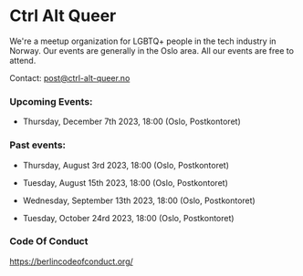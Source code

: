# Ctrl Alt Queer

We're a meetup organization for LGBTQ+ people in the tech industry in Norway. Our events are generally in the Oslo area. All our events are free to attend.

Contact: post@ctrl-alt-queer.no

### Upcoming Events:

- Thursday, December 7th 2023, 18:00 (Oslo, Postkontoret)

### Past events:

- Thursday, August 3rd 2023, 18:00 (Oslo, Postkontoret)

- Tuesday, August 15th 2023, 18:00 (Oslo, Postkontoret)

- Wednesday, September 13th 2023, 18:00 (Oslo, Postkontoret)

- Tuesday, October 24rd 2023, 18:00 (Oslo, Postkontoret)

### Code Of Conduct

https://berlincodeofconduct.org/


